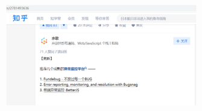 
![33ef15242ddf04cfc9cf579db9599aa.png](https://raw.githubusercontent.com/xxxsjan/pic-bed/main/202305151244976.png)

